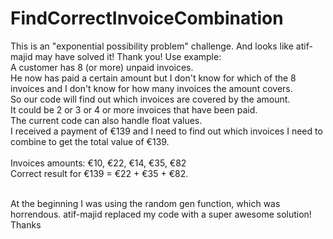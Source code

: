 # FindCorrectInvoiceCombination

This is an "exponential possibility problem" challenge.
And looks like atif-majid may have solved it! Thank you!
Use example: <br>
A customer has 8 (or more) unpaid invoices.<br>
He now has paid a certain amount but I don't know for which of the 8 invoices 
and I don't know for how many invoices the amount covers.<br>
So our code will find out which invoices are covered by the amount.<br>
It could be 2 or 3 or 4 or more invoices that have been paid.<br>
The current code can also handle float values.<br>
I received a payment of €139 and I need to find out which invoices I need to combine to get the total value of €139.<br><br>
Invoices amounts: €10, €22, €14, €35, €82<br>
Correct result for €139 =  €22 + €35 + €82.<br><br>

At the beginning I was using the random gen function, which was horrendous. 
atif-majid replaced my code with a super awesome solution!
Thanks
